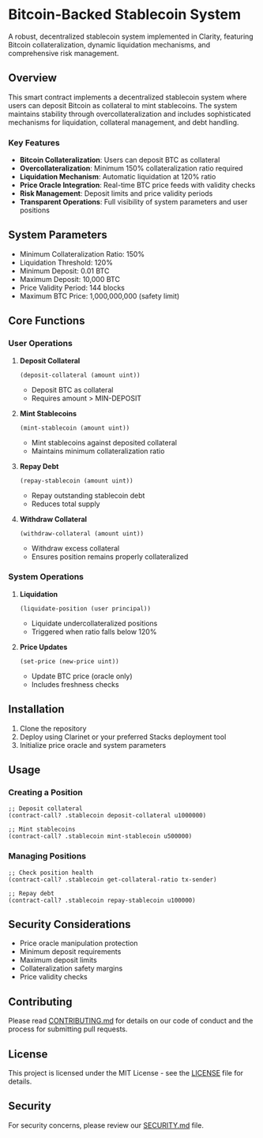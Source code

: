 # Bitcoin-Backed Stablecoin System

A robust, decentralized stablecoin system implemented in Clarity, featuring Bitcoin collateralization, dynamic liquidation mechanisms, and comprehensive risk management.

## Overview

This smart contract implements a decentralized stablecoin system where users can deposit Bitcoin as collateral to mint stablecoins. The system maintains stability through overcollateralization and includes sophisticated mechanisms for liquidation, collateral management, and debt handling.

### Key Features

- **Bitcoin Collateralization**: Users can deposit BTC as collateral
- **Overcollateralization**: Minimum 150% collateralization ratio required
- **Liquidation Mechanism**: Automatic liquidation at 120% ratio
- **Price Oracle Integration**: Real-time BTC price feeds with validity checks
- **Risk Management**: Deposit limits and price validity periods
- **Transparent Operations**: Full visibility of system parameters and user positions

## System Parameters

- Minimum Collateralization Ratio: 150%
- Liquidation Threshold: 120%
- Minimum Deposit: 0.01 BTC
- Maximum Deposit: 10,000 BTC
- Price Validity Period: 144 blocks
- Maximum BTC Price: 1,000,000,000 (safety limit)

## Core Functions

### User Operations

1. **Deposit Collateral**

   ```clarity
   (deposit-collateral (amount uint))
   ```

   - Deposit BTC as collateral
   - Requires amount > MIN-DEPOSIT

2. **Mint Stablecoins**

   ```clarity
   (mint-stablecoin (amount uint))
   ```

   - Mint stablecoins against deposited collateral
   - Maintains minimum collateralization ratio

3. **Repay Debt**

   ```clarity
   (repay-stablecoin (amount uint))
   ```

   - Repay outstanding stablecoin debt
   - Reduces total supply

4. **Withdraw Collateral**
   ```clarity
   (withdraw-collateral (amount uint))
   ```
   - Withdraw excess collateral
   - Ensures position remains properly collateralized

### System Operations

1. **Liquidation**

   ```clarity
   (liquidate-position (user principal))
   ```

   - Liquidate undercollateralized positions
   - Triggered when ratio falls below 120%

2. **Price Updates**
   ```clarity
   (set-price (new-price uint))
   ```
   - Update BTC price (oracle only)
   - Includes freshness checks

## Installation

1. Clone the repository
2. Deploy using Clarinet or your preferred Stacks deployment tool
3. Initialize price oracle and system parameters

## Usage

### Creating a Position

```clarity
;; Deposit collateral
(contract-call? .stablecoin deposit-collateral u1000000)

;; Mint stablecoins
(contract-call? .stablecoin mint-stablecoin u500000)
```

### Managing Positions

```clarity
;; Check position health
(contract-call? .stablecoin get-collateral-ratio tx-sender)

;; Repay debt
(contract-call? .stablecoin repay-stablecoin u100000)
```

## Security Considerations

- Price oracle manipulation protection
- Minimum deposit requirements
- Maximum deposit limits
- Collateralization safety margins
- Price validity checks

## Contributing

Please read [CONTRIBUTING.md](CONTRIBUTING.md) for details on our code of conduct and the process for submitting pull requests.

## License

This project is licensed under the MIT License - see the [LICENSE](LICENSE) file for details.

## Security

For security concerns, please review our [SECURITY.md](SECURITY.md) file.
